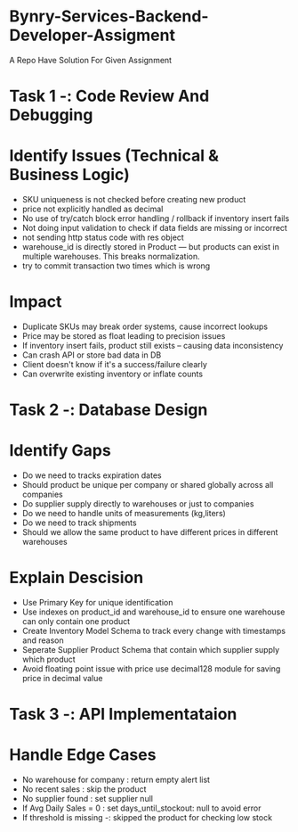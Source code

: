 # Bynry-Services-Backend-Developer-Assigment
A Repo Have Solution For Given Assignment

# Task 1 -: Code Review And Debugging

# Identify Issues (Technical & Business Logic)
- 	SKU uniqueness is not checked before creating new product
- 	price not explicitly handled as decimal
-   No use of try/catch block error handling / rollback if inventory insert fails
-   Not doing input validation to check if data fields are missing or incorrect
-   not sending http status code with res object
-   warehouse_id is directly stored in Product — but products can exist in multiple warehouses. This breaks normalization.
-   try to commit transaction two times which is wrong

# Impact
- 	Duplicate SKUs may break order systems, cause incorrect lookups
- 	Price may be stored as float leading to precision issues
- 	If inventory insert fails, product still exists – causing data inconsistency
- 	Can crash API or store bad data in DB
-   Client doesn't know if it's a success/failure clearly
-   Can overwrite existing inventory or inflate counts

# Task 2 -: Database Design

# Identify Gaps
- Do we need to tracks expiration dates
- Should product be unique per company or shared globally across all companies
- Do supplier supply directly to warehouses or just to companies
- Do we need to handle units of measurements (kg,liters)
- Do we need to track shipments
- Should we allow the same product to have different prices in different warehouses

# Explain Descision
- Use Primary Key for unique identification
- Use indexes on product_id and warehouse_id to ensure one warehouse can only contain one product
- Create Inventory Model Schema to track every change with timestamps and reason
- Seperate Supplier Product Schema that contain which supplier supply which product
- Avoid floating point issue with price use decimal128 module for saving price in decimal value

# Task 3 -: API Implementataion

# Handle Edge Cases
- No warehouse for company : return empty alert list
- No recent sales : skip the product
- No supplier found : set supplier null
- If Avg Daily Sales = 0 : set days_until_stockout: null to avoid error
- If threshold is missing -: skipped the product for checking low stock 
